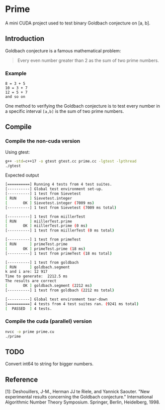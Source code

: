# Prime

A mini CUDA project used to test binary Goldbach conjecture on [a, b].

## Introduction

Goldbach conjecture is a famous mathematical problem: 

> Every even number greater than 2 as the sum of two prime numbers.

### Example

```text
8 = 3 + 5
10 = 3 + 7
12 = 5 + 7
and so on
```

One method to verifying the Goldbach conjecture is to test every number in a specific interval `[a,b]` is the sum of two prime numbers.

## Compile

### Compile the non-cuda version

Using gtest:

```bash
g++ -std=c++17 -o gtest gtest.cc prime.cc -lgtest -lpthread
./gtest
```

Expected output

```bash
[==========] Running 4 tests from 4 test suites.
[----------] Global test environment set-up.
[----------] 1 test from Sievetest
[ RUN      ] Sievetest.integer
[       OK ] Sievetest.integer (7009 ms)
[----------] 1 test from Sievetest (7009 ms total)

[----------] 1 test from miillerTest
[ RUN      ] miillerTest.prime
[       OK ] miillerTest.prime (0 ms)
[----------] 1 test from miillerTest (0 ms total)

[----------] 1 test from primeTest
[ RUN      ] primeTest.prime
[       OK ] primeTest.prime (18 ms)
[----------] 1 test from primeTest (18 ms total)

[----------] 1 test from goldbach
[ RUN      ] goldbach.segment
k and i are: 12 917
Time to generate:  2212.5 ms
The results are correct
[       OK ] goldbach.segment (2212 ms)
[----------] 1 test from goldbach (2212 ms total)

[----------] Global test environment tear-down
[==========] 4 tests from 4 test suites ran. (9241 ms total)
[  PASSED  ] 4 tests.
```

### Compile the cuda (parallel) version

```bash
nvcc -o prime prime.cu
./prime
```

## TODO

Convert int64 to string for bigger numbers.

## Reference

[1]: Deshouillers, J-M., Herman JJ te Riele, and Yannick Saouter. "New experimental results concerning the Goldbach conjecture." International Algorithmic Number Theory Symposium. Springer, Berlin, Heidelberg, 1998.